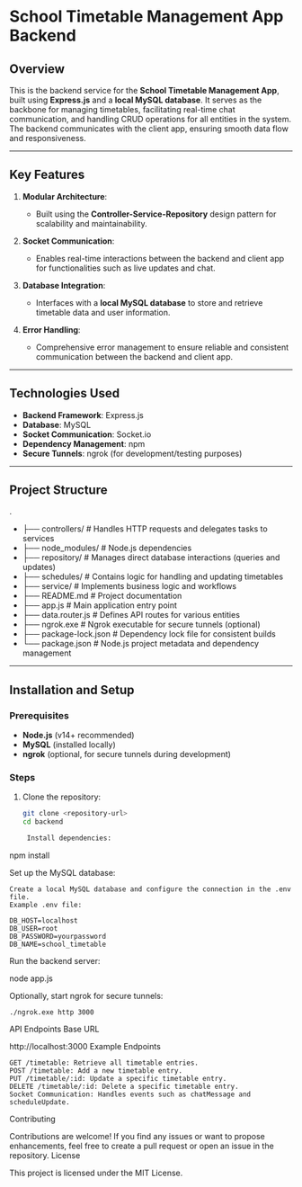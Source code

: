 # School Timetable Management App Backend

## Overview

This is the backend service for the **School Timetable Management App**, built using **Express.js** and a **local MySQL database**. It serves as the backbone for managing timetables, facilitating real-time chat communication, and handling CRUD operations for all entities in the system. The backend communicates with the client app, ensuring smooth data flow and responsiveness.

---

## Key Features

1. **Modular Architecture**: 
   - Built using the **Controller-Service-Repository** design pattern for scalability and maintainability.

2. **Socket Communication**:
   - Enables real-time interactions between the backend and client app for functionalities such as live updates and chat.

3. **Database Integration**:
   - Interfaces with a **local MySQL database** to store and retrieve timetable data and user information.

4. **Error Handling**:
   - Comprehensive error management to ensure reliable and consistent communication between the backend and client app.

---

## Technologies Used

- **Backend Framework**: Express.js
- **Database**: MySQL
- **Socket Communication**: Socket.io
- **Dependency Management**: npm
- **Secure Tunnels**: ngrok (for development/testing purposes)

---

## Project Structure

.
- ├── controllers/       # Handles HTTP requests and delegates tasks to services 
- ├── node_modules/      # Node.js dependencies 
- ├── repository/        # Manages direct database interactions (queries and updates) 
- ├── schedules/         # Contains logic for handling and updating timetables 
- ├── service/           # Implements business logic and workflows 
- ├── README.md          # Project documentation 
- ├── app.js             # Main application entry point 
- ├── data.router.js     # Defines API routes for various entities 
- ├── ngrok.exe          # Ngrok executable for secure tunnels (optional) 
- ├── package-lock.json  # Dependency lock file for consistent builds 
- └── package.json       # Node.js project metadata and dependency management


---

## Installation and Setup

### Prerequisites
- **Node.js** (v14+ recommended)
- **MySQL** (installed locally)
- **ngrok** (optional, for secure tunnels during development)

### Steps
1. Clone the repository:
   ```bash
   git clone <repository-url>
   cd backend

    Install dependencies:

npm install

Set up the MySQL database:

    Create a local MySQL database and configure the connection in the .env file.
    Example .env file:

    DB_HOST=localhost
    DB_USER=root
    DB_PASSWORD=yourpassword
    DB_NAME=school_timetable

Run the backend server:

node app.js

Optionally, start ngrok for secure tunnels:

    ./ngrok.exe http 3000

API Endpoints
Base URL

http://localhost:3000
Example Endpoints

    GET /timetable: Retrieve all timetable entries.
    POST /timetable: Add a new timetable entry.
    PUT /timetable/:id: Update a specific timetable entry.
    DELETE /timetable/:id: Delete a specific timetable entry.
    Socket Communication: Handles events such as chatMessage and scheduleUpdate.

Contributing

Contributions are welcome! If you find any issues or want to propose enhancements, feel free to create a pull request or open an issue in the repository.
License

This project is licensed under the MIT License.
